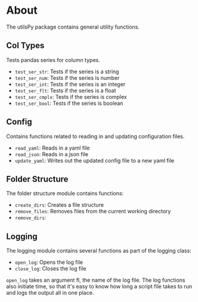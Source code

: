 # About

The utilsPy package contains general utility functions.

## Col Types

Tests pandas series for column types.

* `test_ser_str`: Tests if the series is a string
* `test_ser_num`: Tests if the series is number
* `test_ser_int`: Tests if the series is an integer
* `test_ser_flt`: Tests if the series is a float
* `test_ser_cmplx`: Tests if the series is complex
* `test_ser_bool`: Tests if the series is boolean

## Config

Contains functions related to reading in and updating configuration files.

* `read_yaml`: Reads in a yaml file
* `read_json`: Reads in a json file
* `update_yaml`: Writes out the updated config file to a new yaml file

## Folder Structure

The folder structure module contains functions:

* `create_dirs`: Creates a file structure
* `remove_files`: Removes files from the current working directory
* `remove_dirs`:

## Logging

The logging module contains several functions as part of the logging class:

* `open_log`: Opens the log file
* `close_log`: Closes the log file

`open_log` takes an argument fl, the name of the log file. The log functions also initiate time, so that it's easy to know how long a script file takes to run and logs the output all in one place. 

